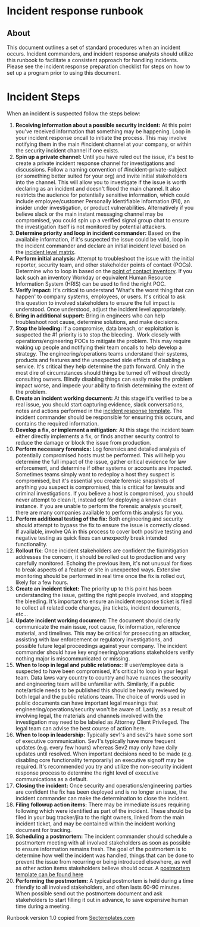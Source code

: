# Incident response runbook

## About
This document outlines a set of standard procedures when an incident occurs. Incident commanders, and incident response analysts should utilize this runbook to facilitate a consistent approach for handling incidents. Please see the incident response preparation checklist for steps on how to set up a program prior to using this document.

# Incident Steps
When an incident is suspected follow the steps below:
1. <b>Receiving information about a possible security incident:</b> At this point you've received information that something may be happening. Loop in your incident response oncall to initiate the process. This may involve notifying them in the main #incident channel at your company, or within the security incident channel if one exists. 
2. <b>Spin up a private channel:</b> Until you have ruled out the issue, it's best to create a private incident response channel for investigations and discussions. Follow a naming convention of #incident-private-subject (or something better suited for your org) and invite initial stakeholders into the channel. This will allow you to investigate if the issue is worth declaring as an incident and doesn't flood the main channel. It also restricts the audience for potentially sensitive information, which could include employee/customer Personally Identifiable Information (PII), an insider under investigation, or product vulnerabilities. Alternatively if you believe slack or the main instant messaging channel may be compromised, you could spin up a verified signal group chat to ensure the investigation itself is not monitored by potential attackers.
3. <b>Determine priority and loop in incident commander:</b> Based on the availabile information, if it's suspected the issue could be valid, loop in the incident commander and declare an initial incident level based on the <a href="Incident_response_definitions_and_severity_levels.md">incident level matrix</A>. 
4. <b>Perform initial analysis:</b> Attempt to troubleshoot the issue with the initial reporter, security team, and other stakeholder points of contact (POCs). Determine who to loop in based on the <a href="./Incident_response_preparation_checklist.md">point of contact inventory</A>. If you lack such an inventory Workday or equivalent Human Resource Information System (HRIS) can be used to find the right POC.
5. <b>Verify impact:</b> It's critical to understand 'What's the worst thing that can happen' to company systems, employees, or users. It's critical to ask this question to involved stakeholders to ensure the full impact is understood. Once understood, adjust the incident level appropriately.
6. <b>Bring in additional support:</b> Bring in engineers who can help troubleshoot root cause, determine solutions, and make decisions. 
7. <b>Stop the bleeding: </b> If a compromise, data breach, or exploitation is suspected the #1 priority is to stop the bleeding.  Work closely with operations/engineering POCs to mitigate the problem. This may require waking up people and notifying their team oncalls to help develop a strategy. The engineering/operations teams understand their systems, products and features and the unexpected side effects of disabling a service. It's critical they help determine the path forward. Only in the most dire of circumstances should things be turned off without directly consulting owners. Blindly disabling things can easily make the problem impact worse, and impede your ability to finish determining the extent of the problem.
8. <b>Create an incident working document:</b> At this stage it's verified to be a real issue, you should start capturing evidence, slack conversations, notes and actions performed in the <a href="./Security_incident_working_document_template.md">incident response template</A>. The incident commander should be responsible for ensuring this occurs, and contains the required information. 
9. <b>Develop a fix, or implement a mitigation:</b> At this stage the incident team either directly implements a fix, or finds another security control to reduce the damage or block the issue from production.
10. <b>Perform necessary forensics:</b> Log forensics and detailed analysis of potentially compromised hosts must be performed. This will help you determine the full impact of the issue, gather critical evidence for law enforcement, and determine if other systems or accounts are impacted. Sometimes teams simply want to redeploy a host they suspect is compromised, but it's essential you create forensic snapshots of anything you suspect is compromised, this is critical for lawsuits and criminal investigations. If you believe a host is compromised, you should never attempt to clean it, instead opt for deploying a known clean instance. If you are unable to perform the forensic analysis yourself, there are many companies available to perform this analysis for you.
11. <b>Perform additional testing of the fix:</b> Both engineering and security should attempt to bypass the fix to ensure the issue is correctly closed. If available, involve QA in this process to cover both positive testing and negative testing as quick fixes can unexpectly break intended functionality.
12. <b>Rollout fix:</b> Once incident stakeholders are confident the fix/mitigation addresses the concern, it should be rolled out to production and very carefully monitored. Echoing the previous item, it's not unusual for fixes to break aspects of a feature or site in unexpected ways. Extensive monitoring should be performed in real time once the fix is rolled out, likely for a few hours.
13. <b>Create an incident ticket:</b> The priority up to this point has been understanding the issue, getting the right people involved, and stopping the bleeding. It's important to ensure an incident response ticket is filed to collect all related code changes, jira tickets, incident documents, etc... 
14. <b>Update incident working document:</b> The document should clearly communicate the main issue, root cause, fix information, reference material, and timelines. This may be critical for prosecuting an attacker, assisting with law enforcement or regulatory investigations, and possible future legal proceedings against your company. The incident commander should have key engineering/operations stakeholders verify nothing major is miscommunicated or missing.
15. <b>When to loop in legal and public relations:</b>: If user/employee data is suspected to have been compromised, it's critical to loop in your legal team. Data laws vary country to country and have nuances the security and engineering team will be unfamiliar with. Similarly, if a public note/article needs to be published this should be heavily reviewed by both legal and the public relations team. The choice of words used in public documents can have important legal meanings that engineering/operations/security won't be aware of. Lastly, as a result of involving legal, the materials and channels involved with the investigation may need to be labeled as Attorney Client Privileged. The legal team can advise the best course of action here. 
16. <b>When to loop in leadership:</b> Typically sev1's and sev2's have some sort of executive communication. Sev1's typically have more frequent updates (e.g. every few hours) whereas Sev2 may only have daily updates until resolved. When important decisions need to be made (e.g. disabling core functionality temporarily) an executive signoff may be required. It's recommended you try and utilize the non-security incident response process to determine the right level of executive communications as a default.
17. <b>Closing the incident:</B> Once security and operations/engineering parties are confident the fix has been deployed and is no longer an issue, the incident commander can make the determination to close the incident. 
18. <b>Filing followup action items:</b> There may be immediate issues requiring following which were identified as part of the incident. These should be filed in your bug tracker/jira to the right owners, linked from the main incident ticket, and may be contained within the incident working document for tracking. 
29. <b>Scheduling a postmortem:</B> The incident commander should schedule a postmortem meeting with all involved stakeholders as soon as possible to ensure information remains fresh. The goal of the postmortem is to determine how well the incident was handled, things that can be done to prevent the issue from recurring or being introduced elsewhere, as well as other action items stakeholders believe should occur. A <a href="./Security_incident_blameless_postmortem_template.md">postmortem template can be found here</a>
20. <b>Performing the postmortem:</b> A typical postmortem is held during a time friendly to all involved stakeholders, and often lasts 60-90 minutes. When possible send out the postmortem document and ask stakeholders to start filling it out in advance, to save expensive human time during a meeting.  

Runbook version 1.0 copied from [Sectemplates.com](https://www.sectemplates.com)
